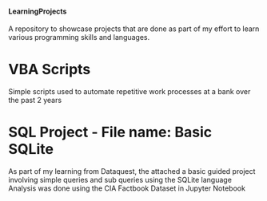 #### LearningProjects
A repository to showcase projects that are done as part of my effort to learn various programming skills and languages.
# VBA Scripts
Simple scripts used to automate repetitive work processes at a bank over the past 2 years


# SQL Project - File name: Basic SQLite
As part of my learning from Dataquest, the attached a basic guided project involving simple queries and sub queries using the SQLite language
Analysis was done using the CIA Factbook Dataset in Jupyter Notebook
